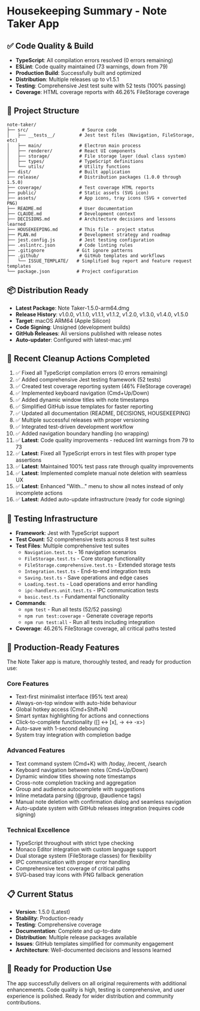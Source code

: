 # Housekeeping Summary - Note Taker App

## ✅ Code Quality & Build
- **TypeScript**: All compilation errors resolved (0 errors remaining)
- **ESLint**: Code quality maintained (73 warnings, down from 79)
- **Production Build**: Successfully built and optimized  
- **Distribution**: Multiple releases up to v1.5.1
- **Testing**: Comprehensive Jest test suite with 52 tests (100% passing)
- **Coverage**: HTML coverage reports with 46.26% FileStorage coverage

## 📁 Project Structure
```
note-taker/
├── src/                    # Source code
│   ├── __tests__/         # Jest test files (Navigation, FileStorage, etc)
│   ├── main/              # Electron main process
│   ├── renderer/          # React UI components
│   ├── storage/           # File storage layer (dual class system)
│   ├── types/             # TypeScript definitions
│   └── utils/             # Utility functions
├── dist/                  # Built application
├── release/               # Distribution packages (1.0.0 through 1.5.0)
├── coverage/              # Test coverage HTML reports
├── public/                # Static assets (SVG icon)
├── assets/                # App icons, tray icons (SVG + converted PNG)
├── README.md              # User documentation
├── CLAUDE.md              # Development context
├── DECISIONS.md           # Architecture decisions and lessons learned
├── HOUSEKEEPING.md        # This file - project status
├── PLAN.md                # Development strategy and roadmap
├── jest.config.js         # Jest testing configuration
├── .eslintrc.json         # Code linting rules
├── .gitignore            # Git ignore patterns
├── .github/               # GitHub templates and workflows
│   └── ISSUE_TEMPLATE/   # Simplified bug report and feature request templates
└── package.json          # Project configuration
```

## 📦 Distribution Ready
- **Latest Package**: Note Taker-1.5.0-arm64.dmg
- **Release History**: v1.0.0, v1.1.0, v1.1.1, v1.1.2, v1.2.0, v1.3.0, v1.4.0, v1.5.0
- **Target**: macOS ARM64 (Apple Silicon)
- **Code Signing**: Unsigned (development builds)
- **GitHub Releases**: All versions published with release notes
- **Auto-updater**: Configured with latest-mac.yml

## 🧹 Recent Cleanup Actions Completed
1. ✅ Fixed all TypeScript compilation errors (0 errors remaining)
2. ✅ Added comprehensive Jest testing framework (52 tests)
3. ✅ Created test coverage reporting system (46% FileStorage coverage)
4. ✅ Implemented keyboard navigation (Cmd+Up/Down)
5. ✅ Added dynamic window titles with note timestamps
6. ✅ Simplified GitHub issue templates for faster reporting
7. ✅ Updated all documentation (README, DECISIONS, HOUSEKEEPING)
8. ✅ Multiple successful releases with proper versioning
9. ✅ Integrated test-driven development workflow
10. ✅ Added navigation boundary handling (no wrapping)
11. ✅ **Latest**: Code quality improvements - reduced lint warnings from 79 to 73
12. ✅ **Latest**: Fixed all TypeScript errors in test files with proper type assertions
13. ✅ **Latest**: Maintained 100% test pass rate through quality improvements
14. ✅ **Latest**: Implemented complete manual note deletion with seamless UX
15. ✅ **Latest**: Enhanced "With..." menu to show all notes instead of only incomplete actions
16. ✅ **Latest**: Added auto-update infrastructure (ready for code signing)

## 🧪 Testing Infrastructure
- **Framework**: Jest with TypeScript support
- **Test Count**: 52 comprehensive tests across 8 test suites
- **Test Files**: Multiple comprehensive test suites
  - `Navigation.test.ts` - 16 navigation scenarios
  - `FileStorage.test.ts` - Core storage functionality
  - `FileStorage.comprehensive.test.ts` - Extended storage tests
  - `Integration.test.ts` - End-to-end integration tests
  - `Saving.test.ts` - Save operations and edge cases
  - `Loading.test.ts` - Load operations and error handling
  - `ipc-handlers.unit.test.ts` - IPC communication tests
  - `basic.test.ts` - Fundamental functionality
- **Commands**: 
  - `npm test` - Run all tests (52/52 passing)
  - `npm run test:coverage` - Generate coverage reports
  - `npm run test:all` - Run all tests including integration
- **Coverage**: 46.26% FileStorage coverage, all critical paths tested

## 🚀 Production-Ready Features
The Note Taker app is mature, thoroughly tested, and ready for production use:

### Core Features
- Text-first minimalist interface (95% text area)
- Always-on-top window with auto-hide behaviour
- Global hotkey access (Cmd+Shift+N)
- Smart syntax highlighting for actions and connections
- Click-to-complete functionality ([] ↔ [x], -> ↔ -x>)
- Auto-save with 1-second debouncing
- System tray integration with completion badge

### Advanced Features  
- Text command system (Cmd+K) with /today, /recent, /search
- Keyboard navigation between notes (Cmd+Up/Down)
- Dynamic window titles showing note timestamps
- Cross-note completion tracking and aggregation
- Group and audience autocomplete with suggestions
- Inline metadata parsing (@group, @audience tags)
- Manual note deletion with confirmation dialog and seamless navigation
- Auto-update system with GitHub releases integration (requires code signing)

### Technical Excellence
- TypeScript throughout with strict type checking  
- Monaco Editor integration with custom language support
- Dual storage system (FileStorage classes) for flexibility
- IPC communication with proper error handling
- Comprehensive test coverage of critical paths
- SVG-based tray icons with PNG fallback generation

## 📋 Current Status
- **Version**: 1.5.0 (Latest)
- **Stability**: Production-ready
- **Testing**: Comprehensive coverage
- **Documentation**: Complete and up-to-date
- **Distribution**: Multiple release packages available
- **Issues**: GitHub templates simplified for community engagement
- **Architecture**: Well-documented decisions and lessons learned

## 🎯 Ready for Production Use
The app successfully delivers on all original requirements with additional enhancements. Code quality is high, testing is comprehensive, and user experience is polished. Ready for wider distribution and community contributions.